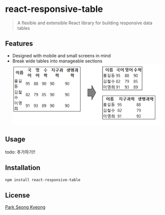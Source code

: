 # react-responsive-table
> A flexible and extensible React library for building responsive data tables


## Features

- Designed with mobile and small screens in mind
- Break wide tables into manageable sections
![alt text](image.png)

## Usage
todo: 추가하기!!

## Installation
```bash
npm install react-responsive-table
```

## License
[Park Seong Kyeong](https://github.com/parkbible)